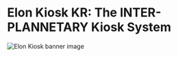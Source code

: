 # Elon Kiosk KR: The INTER-PLANNETARY Kiosk System

![Elon Kiosk banner image](https://raw.githubusercontent.com/k-hackathon2022/.github/main/docs/images/Banner.png)

